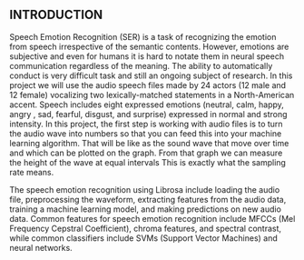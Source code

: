 ## INTRODUCTION

  Speech Emotion Recognition (SER) is a task of recognizing the emotion from speech irrespective of the semantic contents. However, emotions are subjective and even for humans it is hard to notate them in neural speech communication regardless of the meaning. The ability to automatically conduct is very difficult task and still an ongoing subject of research. In this project we will use the audio speech files made by 24 actors (12 male and 12 female) vocalizing two lexically-matched statements in a North-American accent. Speech includes eight expressed emotions (neutral, calm, happy, angry , sad, fearful, disgust, and surprise) expressed in normal and strong intensity. In this project, the first step is working with audio files is to turn the audio wave into numbers so that you can feed this into your machine learning algorithm. That will be like as the sound wave that move over time and which can be plotted on the graph. From that graph we can measure the height of the wave at equal intervals This is exactly what the sampling rate means.
  
  The speech emotion recognition using Librosa include loading the audio file, preprocessing the waveform, extracting features from the audio data, training a machine learning model, and making predictions on new audio data. Common features for speech emotion recognition include MFCCs (Mel Frequency Cepstral Coefficient), chroma features, and spectral contrast, while common classifiers include SVMs (Support Vector Machines) and neural networks.
